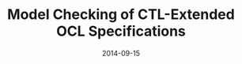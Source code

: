 ---
abstract: ''
authors:
- Robert Bill
- Sebastian Gabmeyer
- Petra Kaufmann
- Martina Seidl
date: '2014-09-15'
featured: false
links:
- name: Publik
  url: https://publik.tuwien.ac.at/showentry.php?ID=233360&lang=2
publication: 'Vortrag: International Conference on Software Language Engineering (SLE),
  Västeraas; 15.09.2014 - 16.09.2014; in: "Proceedings of the 7th International Conference
  on Software Language Engineering (SLE)", Springer, 8706 of Lecture Notes in Computer
  Science (2014), ISBN: 978-3-319-11244-2; S. 221 - 240'
publication_types:
- '1'
publishDate: '2014-09-15'
title: Model Checking of CTL-Extended OCL Specifications
url_pdf: http://link.springer.com/chapter/10.1007%2F978-3-319-11245-9_13
---